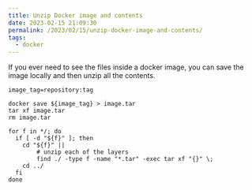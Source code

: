 ```yaml
---
title: Unzip Docker image and contents
date: 2023-02-15 21:09:30
permalink: /2023/02/15/unzip-docker-image-and-contents/
tags:
  - docker
---
```


If you ever need to see the files inside a docker image, you can save the image locally and then unzip all the contents.

```shell
image_tag=repository:tag

docker save ${image_tag} > image.tar
tar xf image.tar
rm image.tar

for f in */; do
  if [ -d "${f}" ]; then
    cd "${f}" ||
        # unzip each of the layers
        find ./ -type f -name "*.tar" -exec tar xf "{}" \;
    cd ../
  fi
done
```
